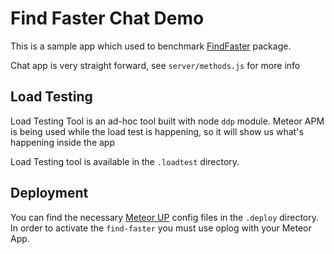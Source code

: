 # Find Faster Chat Demo

This is a sample app which used to benchmark [FindFaster](https://github.com/arunoda/meteor-find-faster) package.

Chat app is very straight forward, see `server/methods.js` for more info

## Load Testing

Load Testing Tool is an ad-hoc tool built with node `ddp` module. Meteor APM is being used while the load test is happening, so it will show us what's happening inside the app

Load Testing tool is available in the `.loadtest` directory.

## Deployment

You can find the necessary [Meteor UP](https://github.com/arunoda/meteor-up) config files in the `.deploy` directory. In order to activate the `find-faster` you must use oplog with your Meteor App.

